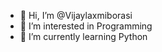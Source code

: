 - 👋 Hi, I’m @Vijaylaxmiborasi
- 👀 I’m interested in Programming
- 🌱 I’m currently learning Python


<!---
Vijaylaxmiborasi/Vijaylaxmiborasi is a ✨ special ✨ repository because its `README.md` (this file) appears on your GitHub profile.
You can click the Preview link to take a look at your changes.
--->

